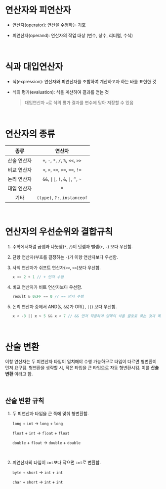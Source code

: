 # 연산자와 피연산자

- 연산자(operator): 연산을 수행하는 기호

- 피연산자(operand): 연산자의 작업 대상 (변수, 상수, 리터럴, 수식)

&nbsp;

# 식과 대입연산자

- 식(expression): 연산자와 피연산자를 조합하여 계산하고자 하는 바를 표현한 것

- 식의 평가(evaluation): 식을 계산하여 결과를 얻는 것

  > 대입연산자 `=`로 식의 평가 결과를 변수에 담아 저장할 수 있음

&nbsp;

# 연산자의 종류

|    종류     |                 연산자                 |
| :---------: | :------------------------------------: |
| 산술 연산자 |  `+`, `-`, `*`, `/`, `%`, `<<`, `>>`   |
| 비교 연산자 |    `<`, `>`, `<=`, `>=`, `==`, `!=`    |
| 논리 연산자 | `&&`, `\|\|`, `!`, `&`, `\|`, `^`, `~` |
| 대입 연산자 |                  `=`                   |
|    기타     |      `(type)`, `?:`, `instanceof`      |

&nbsp;

# 연산자의 우선순위와 결합규칙

1. 수학에서처럼 곱셉과 나눗셈(`*`, `/`)이 덧셈과 뺄셈(`+`, `-`) 보다 우선함.

2. 단항 연산자(부호를 결정하는 `-`)가 이항 연산자보다 우선함.

3. 사칙 연산자가 쉬프트 연산자(`<<`, `>>`)보다 우선함.

   ```java
   x << 2 + 1 // + 먼저 수행
   ```

4. 비교 연산자가 비트 연산자보다 우선함.

   ```java
   result & 0xFF == 0 // == 먼저 수행
   ```

5. 논리 연산자 중에서 AND(`&`, `&&`)가 OR(`|`, `||`) 보다 우선함.

   ```java
   x < -3 || x > 5 && x < 7 // && 먼저 적용하여 양쪽의 식을 괄호로 묶는 것과 똑같이 수행
   ```

&nbsp;

# 산술 변환

이항 연산자는 두 피연산자 타입이 일치해야 수행 가능하므로 타입이 다르면 형변환이 먼저 요구됨. 형변환을 생략할 시, 작은 타입을 큰 타입으로 자동 형변환시킴. 이를 **산술 변환** 이라고 함.

&nbsp;

## 산술 변환 규칙

1. 두 피연산자 타입을 큰 쪽에 맞춰 형변환함.

   `long` + `int` &#8594; `long` + `long`

   `float` + `int` &#8594; `float` + `float`

   `double` + `float` &#8594; `double` + `double`

&nbsp;

2. 피연산자의 타입이 `int`보다 작으면 `int`로 변환함.

   `byte` + `short` &#8594; `int` + `int`

   `char` + `short` &#8594; `int` + `int`
